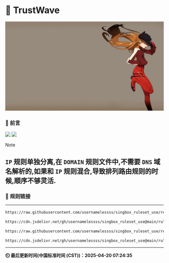 
# 🧸 TrustWave
![](https://raw.githubusercontent.com/usernamelessss/picture-bed/main/images/202504042256831.jpg)
### 📣 前言
![](https://shields.io/badge/-移除重复规则-ff69b4) ![](https://shields.io/badge/-IP&nbsp;规则单独存放不与&nbsp;DOMAIN&nbsp;等混合-green)
> [!NOTE]
**`IP` 规则单独分离,在 `DOMAIN` 规则文件中,不需要 `DNS` 域名解析的,如果和 `IP` 规则混合,导致排列路由规则的时候,顺序不够灵活.**
---

###  🔗 规则链接
---

```url
https://raw.githubusercontent.com/usernamelessss/singbox_ruleset_use/refs/heads/main/rule/TrustWave/TrustWave_No_IP.json
```

```url
https://cdn.jsdelivr.net/gh/usernamelessss/singbox_ruleset_use@main/rule/TrustWave/TrustWave_No_IP.json
```

```url
https://raw.githubusercontent.com/usernamelessss/singbox_ruleset_use/refs/heads/main/rule/TrustWave/TrustWave_No_IP.srs
```

```url
https://cdn.jsdelivr.net/gh/usernamelessss/singbox_ruleset_use@main/rule/TrustWave/TrustWave_No_IP.srs
```

---
**⏲️ 最后更新时间(中国标准时间 (CST))：2025-04-20 07:24:35**